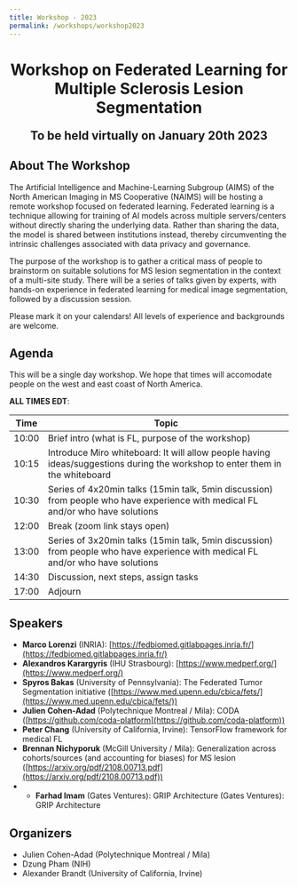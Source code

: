 ```yaml
---
title: Workshop - 2023
permalink: /workshops/workshop2023
---
```


<h1 align="center">Workshop on Federated Learning for <br/> Multiple Sclerosis Lesion Segmentation</h1>

<p align="center" style="font-size:150%"><strong>To be held virtually on January 20th 2023</strong></p>

## About The Workshop

The Artificial Intelligence and Machine-Learning Subgroup (AIMS) of the North American Imaging in MS Cooperative (NAIMS) will be hosting a remote workshop focused on federated learning. Federated learning is a technique allowing for training of AI models across multiple servers/centers without directly sharing the underlying data. Rather than sharing the data, the model is shared between institutions instead, thereby circumventing the intrinsic challenges associated with data privacy and governance.

The purpose of the workshop is to gather a critical mass of people to brainstorm on suitable solutions for MS lesion segmentation in the context of a multi-site study. There will be a series of talks given by experts, with hands-on experience in federated learning for medical image segmentation, followed by a discussion session. 

Please mark it on your calendars! All levels of experience and backgrounds are welcome.

## Agenda

This will be a single day workshop. We hope that times will accomodate people on the west and east coast of North America.

**ALL TIMES EDT**:

| Time | Topic |
|---|---|
| 10:00 | Brief intro (what is FL, purpose of the workshop) |
| 10:15 | Introduce Miro whiteboard: It will allow people having ideas/suggestions during the workshop to enter them in the whiteboard |
| 10:30 | Series of 4x20min talks (15min talk, 5min discussion) from people who have experience with medical FL and/or who have solutions |
| 12:00 | Break (zoom link stays open) |
| 13:00 | Series of 3x20min talks (15min talk, 5min discussion) from people who have experience with medical FL and/or who have solutions |
| 14:30 | Discussion, next steps, assign tasks |
| 17:00 | Adjourn |

## Speakers

- **Marco Lorenzi** (INRIA): [https://fedbiomed.gitlabpages.inria.fr/](https://fedbiomed.gitlabpages.inria.fr/)
- **Alexandros Karargyris** (IHU Strasbourg): [https://www.medperf.org/](https://www.medperf.org/)
- **Spyros Bakas** (University of Pennsylvania): The Federated Tumor Segmentation initiative ([https://www.med.upenn.edu/cbica/fets/](https://www.med.upenn.edu/cbica/fets/))
- **Julien Cohen-Adad** (Polytechnique Montreal / Mila): CODA ([https://github.com/coda-platform](https://github.com/coda-platform))
- **Peter Chang** (University of California, Irvine): TensorFlow framework for medical FL
- **Brennan Nichyporuk** (McGill University / Mila): Generalization across cohorts/sources (and accounting for biases) for MS lesion ([https://arxiv.org/pdf/2108.00713.pdf](https://arxiv.org/pdf/2108.00713.pdf))
- - **Farhad Imam** (Gates Ventures): GRIP Architecture (Gates Ventures): GRIP Architecture

## Organizers

- Julien Cohen-Adad (Polytechnique Montreal / Mila)
- Dzung Pham (NIH)
- Alexander Brandt (University of California, Irvine)

